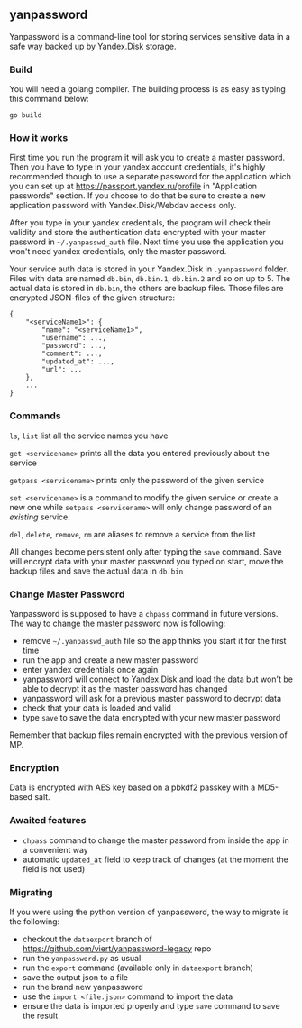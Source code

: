 ## yanpassword

Yanpassword is a command-line tool for storing services sensitive data in a safe way backed up by Yandex.Disk storage.

### Build

You will need a golang compiler. The building process is as easy as typing this command below:

```
go build
```

### How it works

First time you run the program it will ask you to create a master password. Then you have to type in your yandex account credentials, it's highly recommended though to use a separate password for the application which you can set up at https://passport.yandex.ru/profile in "Application passwords" section. If you choose to do that be sure to create a new application password with Yandex.Disk/Webdav access only.

After you type in your yandex credentials, the program will check their validity and store the authentication data encrypted with your master password in `~/.yanpasswd_auth` file. Next time you use the application you won't need yandex credentials, only the master password.

Your service auth data is stored in your Yandex.Disk in `.yanpassword` folder. Files with data are named `db.bin`, `db.bin.1`, `db.bin.2` and so on up to 5. The actual data is stored in `db.bin`, the others are backup files. Those files are encrypted JSON-files of the given structure:

```
{
    "<serviceName1>": {
        "name": "<serviceName1>",
        "username": ...,
        "password": ...,
        "comment": ...,
        "updated_at": ...,
        "url": ...
    },
    ...
}
```

### Commands

`ls`, `list` list all the service names you have

`get <servicename>` prints all the data you entered previously about the service

`getpass <servicename>` prints only the password of the given service

`set <servicename>` is a command to modify the given service or create a new one while `setpass <servicename>` will only change password of an _existing_ service.

`del`, `delete`, `remove`, `rm` are aliases to remove a service from the list

All changes become persistent only after typing the `save` command. Save will encrypt data with your master password you typed on start, move the backup files and save the actual data in `db.bin`

### Change Master Password

Yanpassword is supposed to have a `chpass` command in future versions. The way to change the master password now is following:

- remove `~/.yanpasswd_auth` file so the app thinks you start it for the first time
- run the app and create a new master password
- enter yandex credentials once again
- yanpassword will connect to Yandex.Disk and load the data but won't be able to decrypt it as the master password has changed
- yanpassword will ask for a previous master password to decrypt data
- check that your data is loaded and valid
- type `save` to save the data encrypted with your new master password

Remember that backup files remain encrypted with the previous version of MP.

### Encryption

Data is encrypted with AES key based on a pbkdf2 passkey with a MD5-based salt.

### Awaited features

- `chpass` command to change the master password from inside the app in a convenient way
- automatic `updated_at` field to keep track of changes (at the moment the field is not used)

### Migrating

If you were using the python version of yanpassword, the way to migrate is the following:

- checkout the `dataexport` branch of https://github.com/viert/yanpassword-legacy repo
- run the `yanpassword.py` as usual
- run the `export` command (available only in `dataexport` branch)
- save the output json to a file
- run the brand new yanpassword
- use the `import <file.json>` command to import the data
- ensure the data is imported properly and type `save` command to save the result
